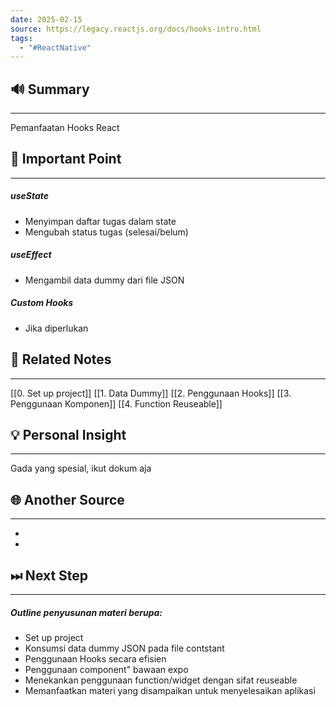 ```yaml
---
date: 2025-02-15
source: https://legacy.reactjs.org/docs/hooks-intro.html
tags:
  - "#ReactNative"
---
```

## 🔊 Summary
---
Pemanfaatan Hooks React

## 📝 Important Point
---
##### useState
- Menyimpan daftar tugas dalam state
- Mengubah status tugas (selesai/belum)
##### useEffect
- Mengambil data dummy dari file JSON
##### Custom Hooks
- Jika diperlukan
## 📎 Related Notes
---
[[0. Set up project]]
[[1. Data Dummy]]
[[2. Penggunaan Hooks]]
[[3. Penggunaan Komponen]]
[[4. Function Reuseable]]

## 💡 Personal Insight
---
Gada yang spesial, ikut dokum aja
## 🌐 Another Source
---
- 
- 
## ⏭ Next Step
---
##### Outline penyusunan materi berupa: 
- Set up project 
- Konsumsi data dummy JSON pada file contstant 
- Penggunaan Hooks secara efisien 
- Penggunaan component" bawaan expo 
- Menekankan penggunaan function/widget dengan sifat reuseable 
- Memanfaatkan materi yang disampaikan untuk menyelesaikan aplikasi